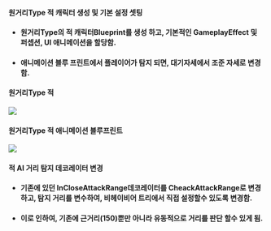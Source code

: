 #### 원거리Type 적 캐릭터 생성 및 기본 설정 셋팅
+ #### 원거리Type의 적 캐릭터Blueprint를 생성 하고, 기본적인 GameplayEffect 및 퍼셉션, UI 애니메이션을 할당함.
+ #### 애니메이션 블루 프린트에서 플레이어가 탐지 되면, 대기자세에서 조준 자세로 변경함.

#### 원거리Type 적
![](https://github.com/kimeorua/kimeorua.github.io/blob/main/img/%EC%9B%90%EA%B1%B0%EB%A6%AC%EC%A0%81.PNG?raw=true)

#### 원거리Type 적 애니메이션 블루프린트
![](https://github.com/kimeorua/kimeorua.github.io/blob/main/img/%EC%9B%90%EA%B1%B0%EB%A6%ACABP.PNG?raw=true)

#### 적 AI 거리 탐지 데코레이터 변경
+ #### 기존에 있던 InCloseAttackRange데코레이터를 CheackAttackRange로 변경하고, 탐지 거리를 변수하여, 비헤이비어 트리에서 직접 설정할수 있도록 변경함.
+ #### 이로 인하여, 기존에 근거리(150)뿐만 아니라 유동적으로 거리를 판단 할수 있게 됨.
